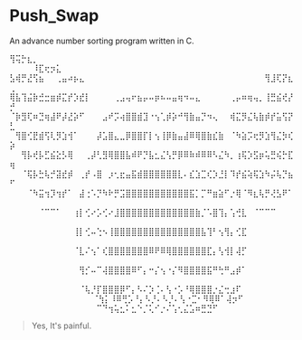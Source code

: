 # Push_Swap

An advance number sorting program written in C.

⢻⢭⡓⣆⡀⠀⠀⠀⠀⠀⠀⠀⠀⠀⠀⠀⠀⠀⠀⠀⠀⠀⠀⠀⠀⠀⠀⠀⠀⠀⠀⠀⠀⠀⠀⠀⠀⠀ ⠀⠀⠀⠀⠸⣏⢖⡲⣅⠀⠀
⣣⢾⡛⣜⢫⣦⠀⠀⢀⣤⠴⡦⣄⠀⠀⠀⠀⠀⠀⠀⠀⠀⠀⠀⠀⠀⠀⠀⠀⠀⠀⠀⠀⠀⠀⠀⠀⠀⠀⠀⠀⠀⠀⠀⢻⣸⢏⡝⣆⢀
⢿⣧⢹⣬⡷⣚⣒⣶⡾⣍⡞⡱⣞⡇⠀⠀⠀⠀⢀⣠⢤⠖⣦⡤⠤⡶⠦⠤⣤⢶⠲⠤⣄⠀⠀⠀⠀⠀⢀⡤⠶⢶⢤⡀⢸⣛⣮⢞⡜⡚
⠈⡷⣻⢏⠶⣙⢶⣼⠟⡼⣜⡵⠋⠀⠀⠀⣠⠞⡩⢴⣿⣿⣾⣹⠐⢢⢁⡾⡵⠚⢻⣷⣤⡙⠲⢄⠀⠀⢾⣍⡻⣌⢧⣷⡾⡞⣥⢫⡝⣃
⠀⢻⣿⢊⣟⣾⢫⢇⡻⣱⢺⠁⠀⠀⠀⡼⣡⣿⣄⣀⡿⣿⣿⡏⡇⢢⢸⡿⣷⣤⣼⠿⢿⣿⣷⣎⣷⠀⠈⠳⣵⡩⢖⡻⣱⢻⣌⡳⢎⡵
⠀⠀⢻⡧⢞⡧⣋⣮⣕⡣⢿⠀⠀⢀⡼⢃⣻⢿⣿⣿⣧⠾⠟⡙⣧⣂⣌⢣⡛⡿⠿⠷⠾⠿⠿⠣⣌⠳⡀⢰⢯⡱⣫⡶⢥⣛⢮⡓⣏⢶
⠀⠀⠈⢯⡧⣓⢧⡚⣽⣞⡾⠀⢀⡞⠠⣿⠀⡰⢂⣖⣤⣯⣾⣿⣿⣿⣿⣿⣿⣇⠄⣎⣱⣉⢎⡱⣘⡇⠹⡞⣮⢵⢯⣱⠳⡬⢧⡙⣦⠋
⠀⠀⠀⠈⠳⣭⢲⡹⢲⡞⠁⠀⣼⢐⠡⡙⠳⠗⡛⣩⣿⣿⣿⣿⣿⣿⣿⣿⣿⣿⣿⣯⡁⡉⠛⣶⣵⠋⡐⢿⠈⠻⣆⢧⡛⢜⣣⠟⠁⠀
⠀⠀⠀⠀⠀⠈⠉⠉⠁⠀⠀⢰⡇⢊⠔⡡⢊⠔⣸⣿⣿⣿⣿⣿⣿⣿⣿⣿⣿⣿⣿⣿⣷⡈⠡⣿⢹⡄⢡⢚⣇⠀⠈⠉⠉⠉⠀⠀⠀⠀
⠀⠀⠀⠀⠀⠀⠀⠀⠀⠀⠀⢸⡇⢊⠤⢑⠢⢸⣿⣿⣿⣿⣿⣿⣿⣿⣿⣿⣿⣿⣿⣿⣿⣧⢹⠃⢢⢻⡄⢊⣏⠀⠀⠀⠀⠀⠀⠀⠀⠀
⠀⠀⠀⠀⠀⠀⠀⠀⠀⠀⠀⠈⣇⠌⢢⠁⢎⣿⣿⣿⣿⣿⣿⣿⠿⠟⠿⢿⣿⣿⣿⣿⣿⣿⣏⡄⢣⢺⡇⢼⡋⠀⠀⠀⠀⠀⠀⠀⠀⠀
⠀⠀⠀⠀⠀⠀⠀⠀⠀⠀⠀⠀⢻⡊⠤⠉⢼⣿⣿⣿⣿⠿⠋⡄⠒⡌⢢⠐⡌⠻⣿⣿⣿⣿⣯⠛⢓⠛⣠⡾⠁⠀⠀⠀⠀⠀⠀⠀⠀⠀
⠀⠀⠀⠀⠀⠀⠀⠀⠀⠀⠀⠀⠈⢧⡘⡏⣿⣿⣿⡿⠋⡄⠣⠌⡱⢈⠄⢣⠐⡡⠘⢿⣿⣿⣿⡐⣌⢒⣰⠏⠀⠀⠀⠀⠀⠀⠀⠀⠀⠀
⠀⠀⠀⠀⠀⠀⠀⠀⠀⠀⠀⠀⠀⠈⢳⡅⠸⠿⢛⡡⠘⡄⠣⡘⠄⠣⡘⠄⢣⠐⣉⠂⠻⢿⠿⠁⢼⡲⠋⠀⠀⠀⠀⠀⠀
 ⠀⠀⠀⠀⠀⠀⠀⠀⠀⠀⠀⠀⠀⠀⠀⠉⠙⢲⢥⣂⠅⣂⠑⡈⢅⠊⡐⠌⢡⢂⣌⣡⠶⣛⣙⠋⠀⠀⠀⠀⠀⠀⠀⠀⠀⠀⠀⠀⠀

> Yes, It's painful.
